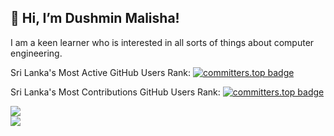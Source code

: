 ## 👋 Hi, I’m Dushmin Malisha!

I am a keen learner who is interested in all sorts of things about computer engineering.
<!---
Malisha4065/Malisha4065 is a ✨ special ✨ repository because its `README.md` (this file) appears on your GitHub profile.
You can click the Preview link to take a look at your changes.
--->
Sri Lanka's Most Active GitHub Users Rank: [![committers.top badge](https://user-badge.committers.top/sri_lanka/Malisha4065.svg)](https://user-badge.committers.top/sri_lanka/Malisha4065)

Sri Lanka's Most Contributions GitHub Users Rank: [![committers.top badge](https://user-badge.committers.top/sri_lanka_public/Malisha4065.svg)](https://user-badge.committers.top/sri_lanka_public/Malisha4065)

![](http://github-profile-summary-cards.vercel.app/api/cards/most-commit-language?username=Malisha4065&theme=default)
<br>
![](https://komarev.com/ghpvc/?username=Malisha4065)
